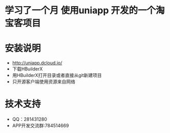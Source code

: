 # 学习了一个月 使用uniapp 开发的一个淘宝客项目
# 安装说明
* http://uniapp.dcloud.io/ 
* 下载HBuilderX 
* 用HBuilderX打开目录或者直接从git新建项目 
* 只开源客户端使用资源来自网络
# 技术支持
* QQ：281431280
* APP开发交流群:784514669
